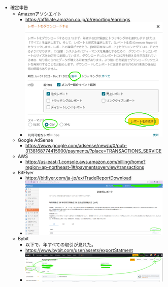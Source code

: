 - 確定申告
	- Amazonアソシエイト
		- https://affiliate.amazon.co.jp/p/reporting/earnings
		- ![image.png](../assets/image_1709471643962_0.png)
	- Google AdSense
		- https://www.google.com/adsense/new/u/0/pub-3138168774415900/payments/?place=TRANSACTIONS_SERVICE
	- AWS
		- https://us-east-1.console.aws.amazon.com/billing/home?region=ap-northeast-1#/paymentsoverview/transactions
	- BitFlyer
		- https://bitflyer.com/ja-jp/ex/TradeReportDownload
		- ![image.png](../assets/image_1709472278877_0.png)
	- Bybit
		- 以下で、年すべての取引が見れた。
		- https://www.bybit.com/user/assets/exportStatment
		- ![image.png](../assets/image_1709470131983_0.png)